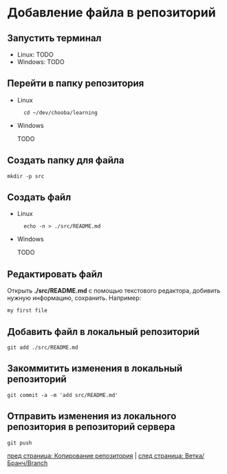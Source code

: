 # Добавление файла в репозиторий #

## Запустить терминал ##

* Linux: TODO
* Windows: TODO

## Перейти в папку репозитория ##

* Linux

        cd ~/dev/chooba/learning

* Windows

    TODO

## Создать папку для файла ##

    mkdir -p src

## Создать файл ##

* Linux

        echo -n > ./src/README.md

* Windows

    TODO

## Редактировать файл ##

Открыть **./src/README.md** с помощью текстового редактора, добивить нужную информацию, сохранить. Например:

    my first file

## Добавить файл в локальный репозиторий ##

    git add ./src/README.md

## Закоммитить изменения в локальный репозиторий ##

    git commit -a -m 'add src/README.md'

## Отправить изменения из локального репозитория в репозиторий сервера ##

    git push

[пред страница: Копирование репозитория](copy-repo.md) | [след страница: Ветка/Бранч/Branch](branch.md)
